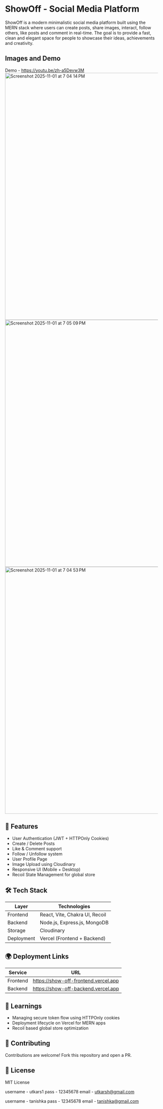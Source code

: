 # ShowOff - Social Media Platform

ShowOff is a modern minimalistic social media platform built using the MERN stack where users can create posts, share images, interact, follow others, like posts and comment in real-time. The goal is to provide a fast, clean and elegant space for people to showcase their ideas, achievements and creativity.

## Images and Demo

Demo - https://youtu.be/zh-a5Devw3M
<img width="1440" height="811" alt="Screenshot 2025-11-01 at 7 04 14 PM" src="https://github.com/user-attachments/assets/0435a9fb-b3c8-4bea-a847-a1ac29c8904c" />
<img width="1440" height="811" alt="Screenshot 2025-11-01 at 7 05 09 PM" src="https://github.com/user-attachments/assets/cc38936f-dbda-4649-a02a-439693668ff8" />
<img width="1440" height="811" alt="Screenshot 2025-11-01 at 7 04 53 PM" src="https://github.com/user-attachments/assets/83e8f175-2f3a-49b6-a47c-cf6e024f36ae" />


## 🚀 Features

- User Authentication (JWT + HTTPOnly Cookies)
- Create / Delete Posts
- Like & Comment support
- Follow / Unfollow system
- User Profile Page
- Image Upload using Cloudinary
- Responsive UI (Mobile + Desktop)
- Recoil State Management for global store

## 🛠️ Tech Stack

| Layer | Technologies |
|-------|-------------|
| Frontend | React, Vite, Chakra UI, Recoil |
| Backend | Node.js, Express.js, MongoDB |
| Storage | Cloudinary |
| Deployment | Vercel (Frontend + Backend) |

## 🌍 Deployment Links

| Service | URL |
|---------|------|
| Frontend | https://show-off-frontend.vercel.app |
| Backend | https://show-off-backend.vercel.app |

## 📘 Learnings

- Managing secure token flow using HTTPOnly cookies
- Deployment lifecycle on Vercel for MERN apps
- Recoil based global store optimization

## 🤝 Contributing

Contributions are welcome! Fork this repository and open a PR.

## 📜 License

MIT License


username - utkars1
pass - 12345678
email - utkarsh@gmail.com

username - tanishka
pass - 12345678
email - tanishka@gmail.com
